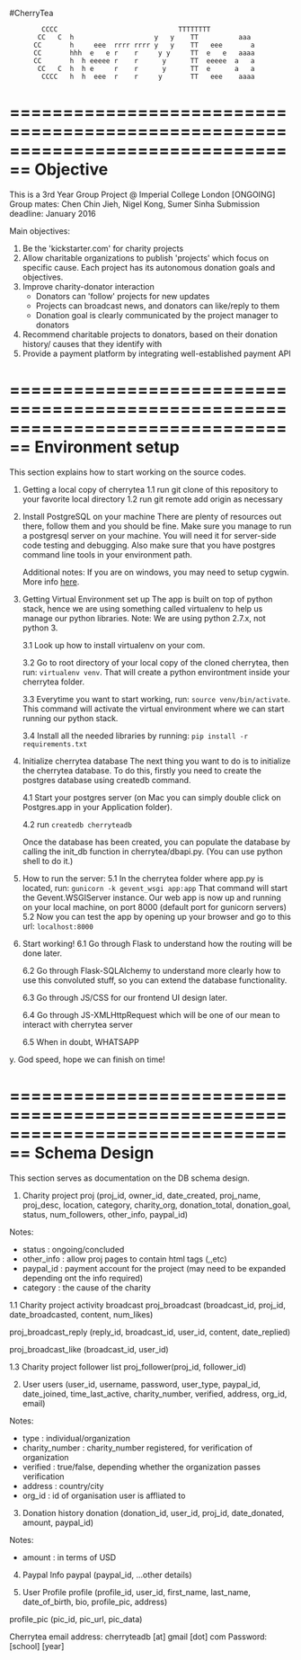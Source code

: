 #CherryTea

            CCCC                              TTTTTTTT
           CC   C  h                    y   y    TT          aaa
          CC       h     eee  rrrr rrrr y   y    TT   eee       a
          CC       hhh  e   e r    r     y y     TT  e   e   aaaa
          CC       h  h eeeee r    r      y      TT  eeeee  a   a
           CC   C  h  h e     r    r      y      TT  e      a   a
            CCCC   h  h  eee  r    r     y       TT   eee    aaaa

================================================================================
                                   Objective 
================================================================================
This is a 3rd Year Group Project @ Imperial College London [ONGOING]
Group mates: Chen Chin Jieh, Nigel Kong, Sumer Sinha
Submission deadline: January 2016


Main objectives:
1. Be the 'kickstarter.com' for charity projects
2. Allow charitable organizations to publish 'projects' which focus on 
   specific cause. Each project has its autonomous donation goals and 
   objectives.
3. Improve charity-donator interaction
   - Donators can 'follow' projects for new updates
   - Projects can broadcast news, and donators can like/reply to them
   - Donation goal is clearly communicated by the project manager to donators
4. Recommend charitable projects to donators, based on their donation history/
   causes that they identify with
5. Provide a payment platform by integrating well-established payment API


================================================================================
                                Environment setup
================================================================================
This section explains how to start working on the source codes.

1. Getting a local copy of cherrytea
   1.1 run git clone of this repository to your favorite local directory
   1.2 run git remote add origin <url to repo> as necessary

2. Install PostgreSQL on your machine
   There are plenty of resources out there, follow them and you should be
   fine. Make sure you manage to run a postgresql server on your machine.
   You will need it for server-side code testing and debugging. Also make
   sure that you have postgres command line tools in your environment path.

   Additional notes:  If you are on windows, you may need to setup cygwin. 
   More info [here](http://www.davidbaumgold.com/tutorials/set-up-python-windows/).

3. Getting Virtual Environment set up
   The app is built on top of python stack, hence we are using something 
   called virtualenv to help us manage our python libraries. Note: We are
   using python 2.7.x, not python 3.
   
   3.1 Look up how to install virtualenv on your com.
  
   3.2 Go to root directory of your local copy of the cloned cherrytea, 
   then run: `virtualenv venv`. That will create a python environtment
   inside your cherrytea folder. 

   3.3 Everytime you want to start working, run: 
   `source venv/bin/activate`. This command will activate the virtual 
   environment where we can start running our python stack.

   3.4 Install all the needed libraries by running:
   `pip install -r requirements.txt`

4. Initialize cherrytea database
   The next thing you want to do is to initialize the cherrytea database.
   To do this, firstly you need to create the postgres database using
   createdb command. 

   4.1 Start your postgres server (on Mac you can simply double click on
   Postgres.app in your Application folder).

   4.2 run `createdb cherryteadb`

   Once the database has been created, you can populate the database by 
   calling the init_db function in cherrytea/dbapi.py. (You can use python 
   shell to do it.)

5. How to run the server:
   5.1 In the cherrytea folder where app.py is located, run:
       `gunicorn -k gevent_wsgi app:app`
   That command will start the Gevent.WSGIServer instance. Our web app is
   now up and running on your local machine, on port 8000 (default port 
   for gunicorn servers)
   5.2 Now you can test the app by opening up your browser and go to this
   url: `localhost:8000`

6. Start working!
   6.1 Go through Flask to understand how the routing will be done later.

   6.2 Go through Flask-SQLAlchemy to understand more clearly how to use
   this convoluted stuff, so you can extend the database functionality.

   6.3 Go through JS/CSS for our frontend UI design later.

   6.4 Go through JS-XMLHttpRequest which will be one of our mean to
   interact with cherrytea server

   6.5 When in doubt, WHATSAPP

y. God speed, hope we can finish on time!


================================================================================
                                 Schema Design
================================================================================
This section serves as documentation on the DB schema design.

1. Charity project
proj
    (proj_id, owner_id, date_created, proj_name, proj_desc, location, category,
     charity_org, donation_total, donation_goal, status, num_followers, 
     other_info, paypal_id)

Notes:
 *  status     : ongoing/concluded
 *  other_info : allow proj pages to contain html tags (<movie>,<img>,etc)
 *  paypal_id  : payment account for the project (may need to be expanded 
                 depending ont the info required)
 *  category   : the cause of the charity


1.1 Charity project activity broadcast
proj_broadcast
    (broadcast_id, proj_id, date_broadcasted, content, num_likes)

proj_broadcast_reply
    (reply_id, broadcast_id, user_id, content, date_replied)

proj_broadcast_like
    (broadcast_id, user_id)


1.3 Charity project follower list
proj_follower(proj_id, follower_id)


2. User
users
    (user_id, username, password, user_type, paypal_id, date_joined,
    time_last_active, charity_number, verified, address, org_id, email)

Notes:
 *  type           : individual/organization
 *  charity_number : charity_number registered, for verification of organization
 *  verified       : true/false, depending whether the organization passes
                     verification
 *  address        : country/city
 *  org_id         : id of organisation user is affliated to


3. Donation history
donation
    (donation_id, user_id, proj_id, date_donated, amount, paypal_id)

Notes:
 *  amount : in terms of USD

4. Paypal Info
paypal
	(paypal_id, ...other details)

5. User Profile
profile
    (profile_id, user_id, first_name, last_name, date_of_birth, bio,
     profile_pic, address)

profile_pic
    (pic_id, pic_url, pic_data)


Cherrytea email address: cherryteadb [at] gmail [dot] com
Password: [school] [year]